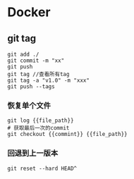 # Docker

## git tag

````
git add ./
git commit -m "xx"
git push 
git tag //查看所有tag
git tag -a "v1.0" -m "xxx"
git push --tags
````

### 恢复单个文件

````
git log {{file_path}}
# 获取最后一次的commit
git checkout {{commint}} {{file_path}}
````



### 回退到上一版本

```shell
git reset --hard HEAD^
```

